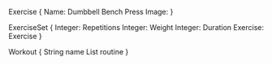 Exercise
{
  Name: Dumbbell Bench Press
  Image: 
}

ExerciseSet
{
  Integer: Repetitions
  Integer: Weight
  Integer: Duration
  Exercise: Exercise
}

Workout
{
  String name
  List<ExerciseSet> routine
}